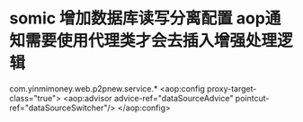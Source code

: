# somic 增加数据库读写分离配置   aop通知需要使用代理类才会去插入增强处理逻辑
  
  
  
  <bean id="dataSourceAdvice" class="cc.s2m.web.utils.webUtils.dataSource.DataSourceAdvice"></bean>
	<bean name="dataSourceSwitcher" class="org.springframework.aop.support.JdkRegexpMethodPointcut" scope="prototype">
		<property name="patterns">
			<list>
				<value>com.yinmimoney.web.p2pnew.service.*</value>
			</list>
		</property>
	</bean>
	<aop:config  proxy-target-class="true">
        <!-- 在切入点处插入增强处理、完成"织入" -->
        <aop:advisor advice-ref="dataSourceAdvice" pointcut-ref="dataSourceSwitcher"/>
    </aop:config>
